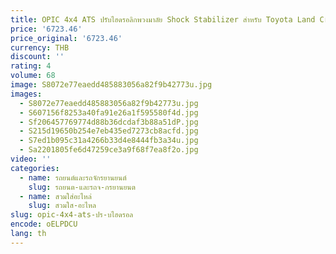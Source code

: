 ```yaml
---
title: OPIC 4x4 ATS ปรับไฮดรอลิกพวงมาลัย Shock Stabilizer สําหรับ Toyota Land Cruiser LC80 สําหรับด้านหน้าและด้านหลัง
price: '6723.46'
price_original: '6723.46'
currency: THB
discount: ''
rating: 4
volume: 68
image: S8072e77eaedd485883056a82f9b42773u.jpg
images:
  - S8072e77eaedd485883056a82f9b42773u.jpg
  - S607156f8253a40fa91e26a1f595580f4d.jpg
  - Sf206457769774d88b36dcdaf3b88a51dP.jpg
  - S215d19650b254e7eb435ed7273cb8acfd.jpg
  - S7ed1b095c31a4266b33d4e8444fb3a34u.jpg
  - Sa2201805fe6d47259ce3a9f68f7ea8f2o.jpg
video: ''
categories:
  - name: รถยนต์และรถจักรยานยนต์
    slug: รถยนต-และรถจ-กรยานยนต
  - name: สวมใส่อะไหล่
    slug: สวมใส-อะไหล
slug: opic-4x4-ats-ปร-บไฮดรอล
encode: oELPDCU
lang: th
---
```

  
